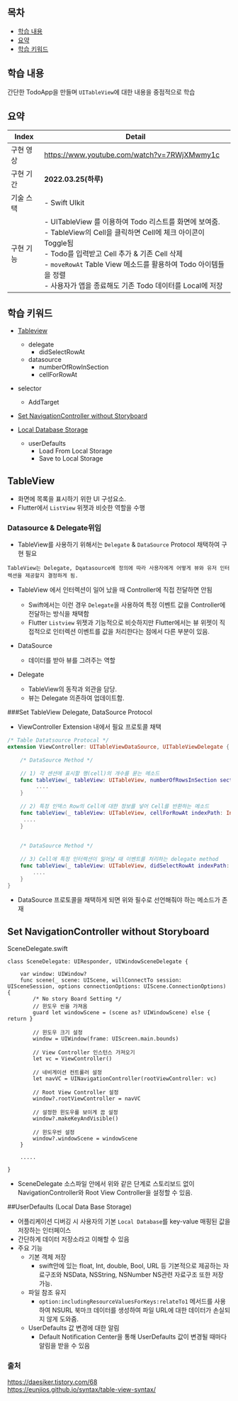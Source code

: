 ## 목차
- [학습 내용](#학습-내용)
- [요약](#요약)
- [학습 키워드](#학습-키워드)


## 학습 내용
간단한 TodoApp을 만들며 `UITableView`에 대한 내용을 중점적으로 학습 


## 요약

| Index | Detail                                                                                                                                                                                                                              |
|-------|-------------------------------------------------------------------------------------------------------------------------------------------------------------------------------------------------------------------------------------|
| 구현 영상 | https://www.youtube.com/watch?v=7RWjXMwmy1c|
| 구현 기간 | **2022.03.25(하루)**                                                                                                                                                                                                                  |
| 기술 스택 | - Swift UIkit                                                                                                                                                                                                                       |
| 구현 기능 | - UITableView 를 이용하여 Todo 리스트를 화면에 보여줌. <br/> - TableView의 Cell을 클릭하면 Cell에 체크 아이콘이 Toggle됨 <br> - Todo를 입력받고 Cell 추가 & 기존 Cell 삭제 <br> - `moveRowAt` Table View 메소드를 활용하여 Todo 아이템들을 정렬 <br> - 사용자가 앱을 종료해도 기존 Todo 데이터를 Local에 저장 | 



## 학습 키워드
- [Tableview](#TableView) 
  - delegate
    - didSelectRowAt
  - datasource
    - numberOfRowInSection
    - cellForRowAt

- selector
  - AddTarget
  
- [Set NavigationController without Storyboard](#Set-TableView-Delegate,-DataSource-Protocol)

- [Local Database Storage](#UserDefaults-(Local-Data-Base-Storage))
  - userDefaults
    - Load From Local Storage
    - Save to Local Storage



## TableView
- 화면에 목록을 표시하기 위한 UI 구성요소.
- Flutter에서 `ListView` 위젯과 비슷한 역할을 수행

### Datasource & Delegate위임
- TableView를 사용하기 위해서는 `Delegate` & `DataSource` Protocol 채택하여 구현 필요
```
TableView는 Delegate, Dqatasource에 정의에 따라 사용자에게 어떻게 뷰와 유저 인터렉션을 제공할지 결정하게 됨.
```
- TableView 에서 인터렉션이 일어 났을 때 Controller에 직접 전달하면 안됨
  - Swift에서는 이런 경우 `Delegate`을 사용하여 특정 이벤트 값을 Controller에 전달하는 방식을 채택함 
  - Flutter `Listview` 위젯과 기능적으로 비슷하지만 Flutter에서는 뷰 위젯이 직접적으로 인터렉션 이벤트를 값을 처리한다는 점에서 다른 부분이 있음.  
  
- DataSource
  - 데이터를 받아 뷰를 그려주는 역할

- Delegate
  - TableView의 동작과 외관을 담당. 
  - 뷰는 Delegate 의존하여 업데이트함.
  


###Set TableView Delegate, DataSource Protocol 
- ViewController Extension 내에서 필요 프로토콜 채택 

```swift
/* Table Datatsource Protocal */
extension ViewController: UITableViewDataSource, UITableViewDelegate {
    
    /* DataSource Method */
    
    // 1) 각 센션에 표시할 행(cell)의 개수를 묻는 메소드
    func tableView(_ tableView: UITableView, numberOfRowsInSection section: Int) -> Int {
         ....
    }
    
    // 2) 특정 인덱스 Row의 Cell에 대한 정보를 넣어 Cell를 반환하는 메소드 
    func tableView(_ tableView: UITableView, cellForRowAt indexPath: IndexPath) -> UITableViewCell {
	 ....
    }
    
    
    /* DataSource Method */
    
    // 3) Cell에 특정 인터렉션이 일어날 때 이벤트를 처리하는 delegate method
    func tableView(_ tableView: UITableView, didSelectRowAt indexPath: IndexPath) {
        ....
    }
}
```
- DataSource 프로토콜을 채택하게 되면 위와 필수로 선언해줘야 하는 메소드가 존재


## Set NavigationController without Storyboard

SceneDelegate.swift 
```
class SceneDelegate: UIResponder, UIWindowSceneDelegate {

    var window: UIWindow?
    func scene(_ scene: UIScene, willConnectTo session: UISceneSession, options connectionOptions: UIScene.ConnectionOptions) {
        /* No story Board Setting */
        // 윈도우 씬을 가져옴
        guard let windowScene = (scene as? UIWindowScene) else { return }
        
        // 윈도우 크기 설정
        window = UIWindow(frame: UIScreen.main.bounds)
        
        // View Controller 인스턴스 가져오기
        let vc = ViewController()
        
        // 네비게이션 컨트롤러 설정
        let navVC = UINavigationController(rootViewController: vc)
        
        // Root View Controller 설정
        window?.rootViewController = navVC
        
        // 설정한 윈도우를 보이게 끔 설정
        window?.makeKeyAndVisible()
        
        // 윈도우씬 설정
        window?.windowScene = windowScene
    }
    
    .....
    
}       
```
- SceneDelegate 소스파일 안에서 위와 같은 단계로 스토리보드 없이 NavigationController와 Root View Controller을 설정할 수 있음.

##UserDefaults (Local Data Base Storage) 
- 어플리케이션 디버깅 시 사용자의 기본 `Local Database`를 key-value 매핑된 값을 저장하는 인터페이스
- 간단하게 데이터 저장소라고 이해할 수 있음
- 주요 기능
  - 기본 객체 저장
    - swift안에 있는 float, Int, double, Bool, URL 등 기본적으로 제공하는 자료구조와 NSData, NSString, NSNumber NS관련 자료구조 또한 저장 가능.
  - 파일 참조 유지
    - `option:includingResourceValuesForKeys:relateTo1` 메서드를 사용하여 NSURL 북마크 데이터를 생성하여 파일 URL에 대한 데이터가 손실되지 않게 도와줌.
  - UserDefaults 값 변경에 대한 알림
    - Default Notification Center을 통해 UserDefaults 값이 변경될 때마다 알림을 받을 수 있음



### 출처 
https://daesiker.tistory.com/68 <br>
https://eunjios.github.io/syntax/table-view-syntax/




